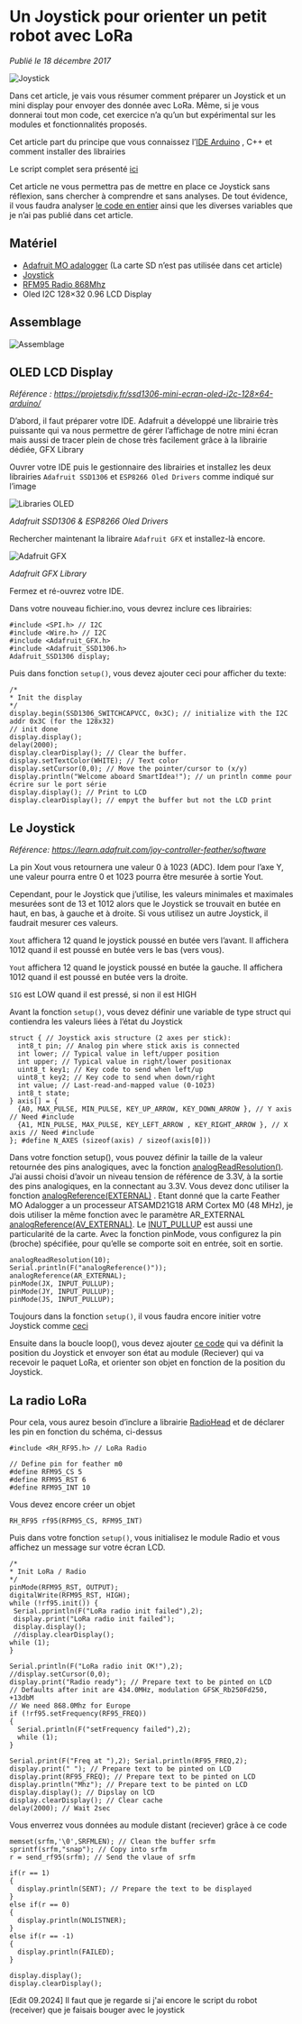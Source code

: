 # Un Joystick pour orienter un petit robot avec LoRa

*Publié le 18 décembre 2017*

![Joystick](Assets/images/joystick_sender.jpg "Joystick")

Dans cet article, je vais vous résumer comment préparer un Joystick et un mini display pour envoyer des donnée avec LoRa. Même, si je vous donnerai tout mon code, cet exercice n’a qu’un but expérimental sur les modules et fonctionnalités proposés.

Cet article part du principe que vous connaissez l’[IDE Arduino](https://www.arduino.cc/en/Main/Software) , C++ et comment installer des librairies


Le script complet sera présenté [ici](sender.ino)

Cet article ne vous permettra pas de mettre en place ce Joystick sans réflexion, sans chercher à comprendre et sans analyses. De tout évidence, il vous faudra analyser [le code en entier](sender.ino) ainsi que les diverses variables que je n’ai pas publié dans cet article.


## Matériel

* [Adafruit MO adalogger](https://www.adafruit.com/product/2796) (La carte SD n’est pas utilisée dans cet article)
* [Joystick](https://www.adafruit.com/product/512)
* [RFM95 Radio 868Mhz](https://www.adafruit.com/product/3072)
* Oled I2C 128×32 0.96 LCD Display


## Assemblage

![Assemblage](Assets/images/joystick_sender_schema.jpg "Assemblage")

## OLED LCD Display

*Référence : https://projetsdiy.fr/ssd1306-mini-ecran-oled-i2c-128×64-arduino/*

D’abord, il faut préparer votre IDE. Adafruit a développé une librairie très puissante qui va nous permettre de gérer l’affichage de notre mini écran mais aussi de tracer plein de chose très facilement grâce à la librairie dédiée, GFX Library

Ouvrer votre IDE puis le gestionnaire des librairies et installez les deux librairies `Adafruit SSD1306` et `ESP8266 Oled Drivers` comme indiqué sur l’image

![Libraries OLED](Assets/images/ide-library-oled.jpg "Libraries OLED")

*Adafruit SSD1306 & ESP8266 Oled Drivers*

Rechercher maintenant la libraire `Adafruit GFX` et installez-là encore.

![Adafruit GFX](Assets/images/ide-library-gfx.jpg "Adafruit GFX")

*Adafruit GFX Library*

Fermez et ré-ouvrez votre IDE.

Dans votre nouveau fichier.ino, vous devrez inclure ces librairies:

```
#include <SPI.h> // I2C
#include <Wire.h> // I2C
#include <Adafruit_GFX.h>
#include <Adafruit_SSD1306.h>
Adafruit_SSD1306 display;
```

Puis dans fonction `setup()`, vous devez ajouter ceci pour afficher du texte:

```
/*
* Init the display
*/
display.begin(SSD1306_SWITCHCAPVCC, 0x3C); // initialize with the I2C addr 0x3C (for the 128x32)
// init done
display.display();
delay(2000);
display.clearDisplay(); // Clear the buffer.
display.setTextColor(WHITE); // Text color
display.setCursor(0,0); // Move the pointer/cursor to (x/y)
display.println("Welcome aboard SmartIdea!"); // un println comme pour écrire sur le port série
display.display(); // Print to LCD
display.clearDisplay(); // empyt the buffer but not the LCD print
```

## Le Joystick

*Référence: https://learn.adafruit.com/joy-controller-feather/software*

La pin Xout vous retournera une valeur  0 à 1023 (ADC). Idem pour l’axe Y, une valeur pourra entre 0 et 1023 pourra être mesurée à sortie Yout.

Cependant, pour le Joystick que j’utilise, les valeurs minimales et maximales mesurées sont de 13 et 1012 alors que le Joystick se trouvait en butée en haut, en bas, à gauche et à droite. Si vous utilisez un autre Joystick, il faudrait mesurer ces valeurs.

`Xout` affichera 12 quand le joystick poussé en butée vers l’avant. Il affichera 1012 quand il est poussé en butée vers le bas (vers vous).

`Yout` affichera 12 quand le joystick poussé en butée la gauche. Il affichera 1012 quand il est poussé en butée vers la droite.

`SIG` est LOW quand il est pressé, si non il est HIGH

Avant la fonction `setup()`, vous devez définir une variable de type struct qui contiendra les valeurs liées à l’état du Joystick

```
struct { // Joystick axis structure (2 axes per stick):
  int8_t pin; // Analog pin where stick axis is connected
  int lower; // Typical value in left/upper position
  int upper; // Typical value in right/lower positionax
  uint8_t key1; // Key code to send when left/up
  uint8_t key2; // Key code to send when down/right
  int value; // Last-read-and-mapped value (0-1023)
  int8_t state;
} axis[] = {
  {A0, MAX_PULSE, MIN_PULSE, KEY_UP_ARROW, KEY_DOWN_ARROW }, // Y axis // Need #include
  {A1, MIN_PULSE, MAX_PULSE, KEY_LEFT_ARROW , KEY_RIGHT_ARROW }, // X axis // Need #include
}; #define N_AXES (sizeof(axis) / sizeof(axis[0]))
```

Dans votre fonction setup(), vous pouvez définir la taille de la valeur retournée des pins analogiques, avec la fonction [analogReadResolution()](https://www.arduino.cc/en/Reference.AnalogReadResolution). J’ai aussi choisi d’avoir un niveau tension de référence de 3.3V, à la sortie des pins analogiques, en la connectant au 3.3V. Vous devez donc utiliser la fonction [analogReference(EXTERNAL)](https://www.arduino.cc/reference/en/language/functions/analog-io/analogreference/) . Etant donné que la carte Feather MO Adalogger a un processeur ATSAMD21G18 ARM Cortex M0 (48 MHz), je dois utiliser la même fonction avec le paramètre AR_EXTERNAL [analogReference(AV_EXTERNAL)](https://learn.adafruit.com/adafruit-feather-m0-adalogger/adapting-sketches-to-m0#analog-references). Le [INUT_PULLUP](https://learn.adafruit.com/adafruit-feather-m0-adalogger/adapting-sketches-to-m0#pin-outputs-and-pullups) est aussi une particularité de la carte. Avec la fonction pinMode, vous configurez la pin (broche) spécifiée, pour qu’elle se comporte soit en entrée, soit en sortie.

```
analogReadResolution(10);
Serial.println(F("analogReference()"));
analogReference(AR_EXTERNAL);
pinMode(JX, INPUT_PULLUP);
pinMode(JY, INPUT_PULLUP);
pinMode(JS, INPUT_PULLUP);
```

Toujours dans la fonction `setup()`, il vous faudra encore initier votre Joystick comme [ceci](sender.ino#L143)

Ensuite dans la boucle loop(),  vous devez ajouter [ce code](sender.ino#L263) qui va définit la position du Joystick et envoyer son état au module (Reciever) qui va recevoir le paquet LoRa, et orienter son objet en fonction de la position du Joystick.

## La radio LoRa

Pour cela, vous aurez besoin d’inclure a librairie [RadioHead](https://github.com/adafruit/RadioHead/archive/master.zip) et de déclarer les pin en fonction du schéma, ci-dessus

```
#include <RH_RF95.h> // LoRa Radio

// Define pin for feather m0
#define RFM95_CS 5
#define RFM95_RST 6
#define RFM95_INT 10
```

Vous devez encore créer un objet

```
RH_RF95 rf95(RFM95_CS, RFM95_INT)
```

Puis dans votre fonction `setup()`, vous initialisez le module Radio et vous affichez un message sur votre écran LCD.

```
/*
* Init LoRa / Radio
*/
pinMode(RFM95_RST, OUTPUT);
digitalWrite(RFM95_RST, HIGH);
while (!rf95.init()) {
 Serial.pprintln(F("LoRa radio init failed"),2);
 display.print("LoRa radio init failed");
 display.display();
 //display.clearDisplay();
while (1);
}

Serial.println(F("LoRa radio init OK!"),2);
//display.setCursor(0,0);
display.print("Radio ready"); // Prepare text to be pinted on LCD
// Defaults after init are 434.0MHz, modulation GFSK_Rb250Fd250, +13dbM
// We need 868.0Mhz for Europe
if (!rf95.setFrequency(RF95_FREQ))
{
  Serial.println(F("setFrequency failed"),2);
  while (1);
}

Serial.print(F("Freq at "),2); Serial.println(RF95_FREQ,2);
display.print(" "); // Prepare text to be pinted on LCD
display.print(RF95_FREQ); // Prepare text to be pinted on LCD
display.println("Mhz"); // Prepare text to be pinted on LCD
display.display(); // Dipslay on lCD
display.clearDisplay(); // Clear cache
delay(2000); // Wait 2sec
```

Vous enverrez vous données au module distant (reciever) grâce à ce code

```
memset(srfm,'\0',SRFMLEN); // Clean the buffer srfm
sprintf(srfm,"snap"); // Copy into srfm
r = send_rf95(srfm); // Send the vlaue of srfm

if(r == 1)
{
  display.println(SENT); // Prepare the text to be displayed
}
else if(r == 0)
{
  display.println(NOLISTNER);
}
else if(r == -1)
{
  display.println(FAILED);
}

display.display();
display.clearDisplay();
```

[Edit 09.2024] Il faut que je regarde si j'ai encore le script du robot (receiver) que je faisais bouger avec le joystick

